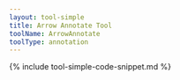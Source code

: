```yaml
---
layout: tool-simple
title: Arrow Annotate Tool
toolName: ArrowAnnotate
toolType: annotation
---
```


{% include tool-simple-code-snippet.md %}
